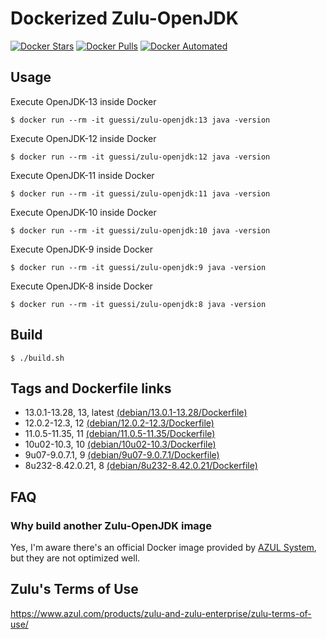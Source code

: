 # Dockerized Zulu-OpenJDK

[![Docker Stars](https://img.shields.io/docker/stars/guessi/zulu-openjdk.svg)](https://hub.docker.com/r/guessi/zulu-openjdk/)
[![Docker Pulls](https://img.shields.io/docker/pulls/guessi/zulu-openjdk.svg)](https://hub.docker.com/r/guessi/zulu-openjdk/)
[![Docker Automated](https://img.shields.io/docker/automated/guessi/zulu-openjdk.svg)](https://hub.docker.com/r/guessi/zulu-openjdk/)


## Usage

Execute OpenJDK-13 inside Docker

    $ docker run --rm -it guessi/zulu-openjdk:13 java -version

Execute OpenJDK-12 inside Docker

    $ docker run --rm -it guessi/zulu-openjdk:12 java -version

Execute OpenJDK-11 inside Docker

    $ docker run --rm -it guessi/zulu-openjdk:11 java -version

Execute OpenJDK-10 inside Docker

    $ docker run --rm -it guessi/zulu-openjdk:10 java -version

Execute OpenJDK-9 inside Docker

    $ docker run --rm -it guessi/zulu-openjdk:9 java -version

Execute OpenJDK-8 inside Docker

    $ docker run --rm -it guessi/zulu-openjdk:8 java -version


## Build

    $ ./build.sh


## Tags and Dockerfile links

* 13.0.1-13.28, 13, latest [(debian/13.0.1-13.28/Dockerfile)](debian/13.0.1-13.28/Dockerfile)
* 12.0.2-12.3, 12 [(debian/12.0.2-12.3/Dockerfile)](debian/12.0.2-12.3/Dockerfile)
* 11.0.5-11.35, 11 [(debian/11.0.5-11.35/Dockerfile)](debian/11.0.5-11.35/Dockerfile)
* 10u02-10.3, 10 [(debian/10u02-10.3/Dockerfile)](debian/10u02-10.3/Dockerfile)
* 9u07-9.0.7.1, 9 [(debian/9u07-9.0.7.1/Dockerfile)](debian/9u07-9.0.7.1/Dockerfile)
* 8u232-8.42.0.21, 8 [(debian/8u232-8.42.0.21/Dockerfile)](debian/8u232-8.42.0.21/Dockerfile)


## FAQ

### Why build another Zulu-OpenJDK image

Yes, I'm aware there's an official Docker image provided by [AZUL System](https://hub.docker.com/u/azul), but they are not optimized well.


## Zulu's Terms of Use

https://www.azul.com/products/zulu-and-zulu-enterprise/zulu-terms-of-use/
